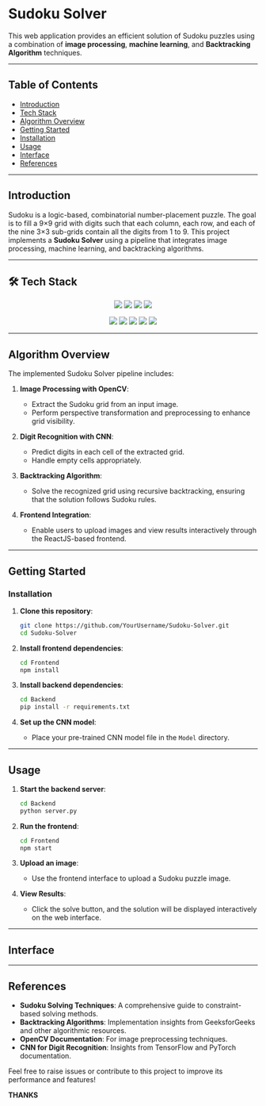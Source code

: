 # Sudoku Solver

This web application provides an efficient solution of Sudoku puzzles using a combination of **image processing**, **machine learning**, and **Backtracking Algorithm** techniques.

---

## Table of Contents

- [Introduction](#introduction)
- [Tech Stack](#tech-stack🛠)
- [Algorithm Overview](#algorithm-overview)
- [Getting Started](#getting-started)
- [Installation](#installation)
- [Usage](#usage)
- [Interface](#interface)
- [References](#references)

---

## Introduction

Sudoku is a logic-based, combinatorial number-placement puzzle. The goal is to fill a 9×9 grid with digits such that each column, each row, and each of the nine 3×3 sub-grids contain all the digits from 1 to 9. This project implements a **Sudoku Solver** using a pipeline that integrates image processing, machine learning, and backtracking algorithms.

---


## 🛠 Tech Stack
<p align="center"> <img src="https://img.shields.io/badge/OpenCV-5C3EE8?style=for-the-badge&logo=opencv&logoColor=white"> <img src="https://img.shields.io/badge/React-61DAFB?style=for-the-badge&logo=react&logoColor=black"> <img src="https://img.shields.io/badge/Flask-000000?style=for-the-badge&logo=flask&logoColor=white"> <img src="https://img.shields.io/badge/TensorFlow-FF6F00?style=for-the-badge&logo=tensorflow&logoColor=white"> </p> <p align="center"> <img src="https://img.shields.io/badge/Numpy-013243?style=for-the-badge&logo=numpy&logoColor=white"> <img src="https://img.shields.io/badge/Matplotlib-11557C?style=for-the-badge&logo=matplotlib&logoColor=white"> <img src="https://img.shields.io/badge/Pandas-150458?style=for-the-badge&logo=pandas&logoColor=white"> <img src="https://img.shields.io/badge/Scikit--learn-F7931E?style=for-the-badge&logo=scikit-learn&logoColor=white"> <img src="https://img.shields.io/badge/JavaScript-F7DF1E?style=for-the-badge&logo=javascript&logoColor=black"> </p>

---

## Algorithm Overview

The implemented Sudoku Solver pipeline includes:

1. **Image Processing with OpenCV**:
   - Extract the Sudoku grid from an input image.
   - Perform perspective transformation and preprocessing to enhance grid visibility.

2. **Digit Recognition with CNN**:
   - Predict digits in each cell of the extracted grid.
   - Handle empty cells appropriately.

3. **Backtracking Algorithm**:
   - Solve the recognized grid using recursive backtracking, ensuring that the solution follows Sudoku rules.

4. **Frontend Integration**:
   - Enable users to upload images and view results interactively through the ReactJS-based frontend.

---

## Getting Started

### Installation

1. **Clone this repository**:

    ```bash
    git clone https://github.com/YourUsername/Sudoku-Solver.git
    cd Sudoku-Solver
    ```

2. **Install frontend dependencies**:

    ```bash
    cd Frontend
    npm install
    ```
3. **Install backend dependencies**:

    ```bash
    cd Backend
    pip install -r requirements.txt
    ```

4. **Set up the CNN model**:
   - Place your pre-trained CNN model file in the `Model` directory.

---

## Usage

1. **Start the backend server**:

    ```bash
    cd Backend
    python server.py
    ```

2. **Run the frontend**:

    ```bash
    cd Frontend
    npm start
    ```

3. **Upload an image**:
   - Use the frontend interface to upload a Sudoku puzzle image.

4. **View Results**:
   - Click the solve button, and the solution will be displayed interactively on the web interface.

---

## Interface


---

## References

- **Sudoku Solving Techniques**: A comprehensive guide to constraint-based solving methods.
- **Backtracking Algorithms**: Implementation insights from GeeksforGeeks and other algorithmic resources.
- **OpenCV Documentation**: For image preprocessing techniques.
- **CNN for Digit Recognition**: Insights from TensorFlow and PyTorch documentation.

Feel free to raise issues or contribute to this project to improve its performance and features!

**THANKS**

